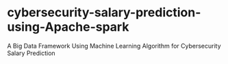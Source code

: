 # cybersecurity-salary-prediction-using-Apache-spark
A Big Data Framework Using Machine Learning Algorithm for  Cybersecurity Salary Prediction
